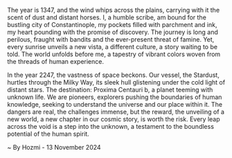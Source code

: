 
The year is 1347, and the wind whips across the plains, carrying with it the scent of dust and distant horses. I, a humble scribe, am bound for the bustling city of Constantinople, my pockets filled with parchment and ink, my heart pounding with the promise of discovery. The journey is long and perilous, fraught with bandits and the ever-present threat of famine. Yet, every sunrise unveils a new vista, a different culture, a story waiting to be told. The world unfolds before me, a tapestry of vibrant colors woven from the threads of human experience. 

In the year 2247, the vastness of space beckons. Our vessel, the Stardust, hurtles through the Milky Way, its sleek hull glistening under the cold light of distant stars. The destination: Proxima Centauri b, a planet teeming with unknown life. We are pioneers, explorers pushing the boundaries of human knowledge, seeking to understand the universe and our place within it. The dangers are real, the challenges immense, but the reward, the unveiling of a new world, a new chapter in our cosmic story, is worth the risk. Every leap across the void is a step into the unknown, a testament to the boundless potential of the human spirit. 

~ By Hozmi - 13 November 2024
